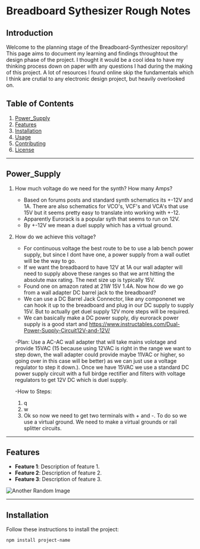 # Breadboard Sythesizer Rough Notes

## **Introduction**

Welcome to the planning stage of the Breadboard-Synthesizer repository! This page aims to document my learning and findings throughtout the design phase of the project. I thought it would be a cool idea to have my thinking process down on paper with any questions I had during the making of this project. A lot of resources I found online skip the fundamentals which I think are crutial to any electronic design project, but heavily overlooked on. 


## **Table of Contents**

1. [Power_Supply](#Power_Supply)
2. [Features](#features)
3. [Installation](#installation)
4. [Usage](#usage)
5. [Contributing](#contributing)
6. [License](#license)

---

## **Power_Supply**

 1. How much voltage do we need for the synth? How many Amps?
    - Based on forums posts and standard synth schematics its +-12V and 1A. There are also schematics for VCO's, VCF's and VCA's that use 15V but it seems pretty easy to translate into working with +-12.
    - Apparently Eurorack is a popular syth that seems to run on 12V. 
    - By +-12V we mean a duel supply which has a virtual ground.
      
 2. How do we achieve this voltage?
    - For continuous voltage the best route to be to use a lab bench power supply, but since I dont have one, a power supply from a wall outlet will be the way to go.
    - If we want the breadbaord to have 12V at 1A our wall adapter will need to supply above these ranges so that we arnt hitting the absolute max rating. The next size up is typically 15V.
    - Found one on amazon rated at 21W 15V 1.4A. Now how do we go from a wall adapter DC barrel jack to the breadboard?
    - We can use a DC Barrel Jack Connector, like any componenet we can hook it up to the breadboard and plug in our DC supply to supply 15V. But to actually get duel supply 12V more steps will be required.
    - We can basically make a DC power supply, diy eurorack power supply is a good start and https://www.instructables.com/Dual-Power-Supply-Circuit12V-and-12V/

    -Plan: Use a AC-AC wall adapter that will take mains volotage and provide 15VAC (15 because using 12VAC is right in the range we want to step down, the wall adapter could provide maybe 11VAC or higher, so going over in this case will be better)
    as we can just use a voltage regulator to step it down.). Once we have 15VAC we use a standard DC power supply circuit with a full birdge rectifier and filters with voltage regulators to get 12V DC which is duel supply.

    -How to Steps:
    1. q
    2. w
    3. Ok so now we need to get two terminals with + and -. To do so we use a virtual ground. We need to make a virtual grounds or rail splitter circuits. 

---

## **Features**

- **Feature 1**: Description of feature 1.
- **Feature 2**: Description of feature 2.
- **Feature 3**: Description of feature 3.

![Another Random Image](https://via.placeholder.com/200)

---

## **Installation**

Follow these instructions to install the project:

```bash
npm install project-name
